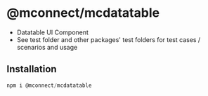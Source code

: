 # @mconnect/mcdatatable

- Datatable UI Component
- See test folder and other packages' test folders for test cases / scenarios and usage

## Installation
```js
npm i @mconnect/mcdatatable
```
